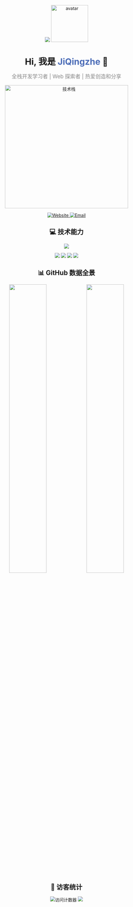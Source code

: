 <div align="center">

  <!-- 顶部波浪横幅 -->
  <img src="https://capsule-render.vercel.app/api?type=waving&color=0:4b6cb7,100:182848&height=180&section=header&text=JiQingzhe的技术宇宙&fontSize=40&fontColor=fff&animation=twinkling&fontAlignY=35&desc=Full%20Stack%20Developer%20Journey&descAlignY=55&descSize=15" />

  <!-- 头像和昵称 -->
  <img src="https://avatars.githubusercontent.com/u/128445439?v=4" width="120" height="120" alt="avatar"/>
  <h1 style="margin-bottom:0.2em;">Hi, 我是 <span style="color:#4b6cb7;">JiQingzhe</span> 👋</h1>
  <p style="font-size:1.2em;color:#888;">全栈开发学习者 | Web 探索者 | 热爱创造和分享</p>

  <!-- 动态打字效果 -->
  <img width="400" src="https://readme-typing-svg.herokuapp.com?font=Fira+Code&weight=500&size=24&pause=1000&color=58A6FF&center=true&vCenter=true&random=false&width=400&height=50&lines=JavaScript+%E2%80%A2+TypeScript+%E2%80%A2+PHP;Python+%E2%80%A2+HTML5+%E2%80%A2+CSS3;持续学习+持续成长" alt="技术栈" />

  <!-- 联系方式 -->
  <p>
    <a href="https://aiqji.com" target="_blank">
      <img src="https://img.shields.io/badge/爱奇吉网站-FF6B6B?style=for-the-badge&logo=google-chrome&logoColor=white" alt="Website" />
    </a>
    <a href="mailto:jqz1215@qq.com">
      <img src="https://img.shields.io/badge/邮箱-0078D4?style=for-the-badge&logo=microsoft-outlook&logoColor=white" alt="Email" />
    </a>
  </p>

  <!-- 技术能力 -->
  <h2>💻 技术能力</h2>
  <img src="https://skillicons.dev/icons?i=js,ts,php,py,html,css,vue,react,nodejs,mysql,git&theme=dark&perline=7" />

  <p>
    <img src="https://img.shields.io/badge/JavaScript-入门-F7DF1E?style=flat-square&logo=javascript&logoColor=black" />
    <img src="https://img.shields.io/badge/TypeScript-入门-3178C6?style=flat-square&logo=typescript&logoColor=white" />
    <img src="https://img.shields.io/badge/PHP-入门-777BB4?style=flat-square&logo=php&logoColor=white" />
    <img src="https://img.shields.io/badge/Python-入门-3776AB?style=flat-square&logo=python&logoColor=white" />
  </p>

  <!-- GitHub 数据全景 -->
  <h2>📊 GitHub 数据全景</h2>
  <div align="center">
    <img width="49%" src="https://github-readme-stats.vercel.app/api?username=JiQingzhe2004&show_icons=true&theme=tokyonight&hide_border=true&count_private=true&locale=cn" />
    <img width="49%" src="https://github-readme-stats.vercel.app/api/top-langs/?username=JiQingzhe2004&layout=compact&theme=tokyonight&hide_border=true&langs_count=6&locale=cn" />
  </div>

  <!-- 访客统计 -->
  <h2>👀 访客统计</h2>
  <img src="https://profile-counter.glitch.me/JiQingzhe2004/count.svg" alt="访问计数器" />

  <!-- 底部波浪横幅 -->
  <img src="https://capsule-render.vercel.app/api?type=waving&color=0:182848,100:4b6cb7&height=120&section=footer&fontSize=14" />

</div>
